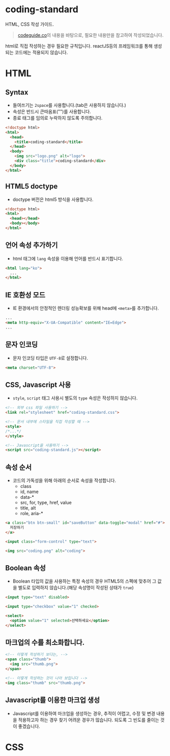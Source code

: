 # coding-standard
HTML, CSS 작성 가이드.

> [codeguide.co](git@github.com:dalgos/coding-standard.git)의 내용을 바탕으로, 필요한 내용만을 참고하여 작성되었습니다.

html로 직접 작성하는 경우 필요한 규칙입니다. reactJS등의 프레임워크를 통해 생성되는 코드에는 적용되지 않습니다.

# HTML

## Syntax

* 들여쓰기는 `2space`를 사용합니다.(tab은 사용하지 않습니다.)
* 속성은 반드시 큰따옴표("")를 사용합니다.
* 종료 태그를 임의로 누락하지 않도록 주의합니다.

```html
<!doctype html>
<html>
  <head>
    <title>coding-standard</title>
  </head>
  <body>
    <img src="logo.png" alt="logo">
    <div class="title">coding-standard</div>
  </body>
</html>
```

## HTML5 doctype

* doctype 버전은 html5 방식을 사용합니다.

```html
<!doctype html>
<html>
  <head></head>
  <body></body>
</html>
```

## 언어 속성 추가하기

* html 태그에 `lang` 속성을 이용해 언어를 반드시 표기합니다.

```html
<html lang="ko">
  ...
</html>
```

## IE 호환성 모드

* IE 환경에서의 안정적인 렌더링 성능확보를 위해 head에 `<meta>`를 추가합니다.

```html
...
<meta http-equiv="X-UA-Compatible" content="IE=Edge">
...
```

## 문자 인코딩

* 문자 인코딩 타입은 `UTF-8`로 설정합니다.

```html
<meta charset="UTF-8">
```

## CSS, Javascript 사용

* `style`, `script` 태그 사용시 별도의 `type` 속성은 작성하지 않습니다.

```html
<!-- 외부 css 파일 사용하기 -->
<link rel="stylesheet" href="coding-standard.css">

<!-- 문서 내부에 스타일을 직접 작성할 때 -->
<style>
/*...*/
</style>

<!-- Javascript을 사용하기 -->
<script src="coding-standard.js"></script>
```

## 속성 순서

* 코드의 가독성을 위해 아래의 순서로 속성을 작성합니다.
  - class
  - id, name
  - data-*
  - src, for, type, href, value
  - title, alt
  - role, aria-*

```html
<a class="btn btn-small" id="saveButton" data-toggle="modal" href="#">
  저장하기
</a>

<input class="form-control" type="text">

<img src="coding.png" alt="coding">
```

## Boolean 속성

* Boolean 타입의 값을 사용하는 특정 속성의 경우 HTML5의 스펙에 맞추어 그 값을 별도로 입력하지 않습니다.(해당 속성명이 작성된 상태가 `true`)

```html
<input type="text" disabled>

<input type="checkbox" value="1" checked>

<select>
  <option value="1" selected>선택하세요</option>
</select>
```

## 마크업의 수를 최소화합니다.

```html
<!-- 이렇게 작성하기 보다는, -->
<span class="thumb">
  <img src="thumb.png">
</span>

<!-- 이렇게 작성하는 것이 나아 보입니다 -->
<img class="thumb" src="thumb.png">
```

## Javascript를 이용한 마크업 생성

* Javascript를 이용하여 마크업을 생성하는 경우, 추적이 어렵고, 수정 및 변경 내용을 적용하고자 하는 경우 찾기 어려운 경우가 많습니다. 되도록 그 빈도를 줄이는 것이 좋겠습니다.

# CSS

